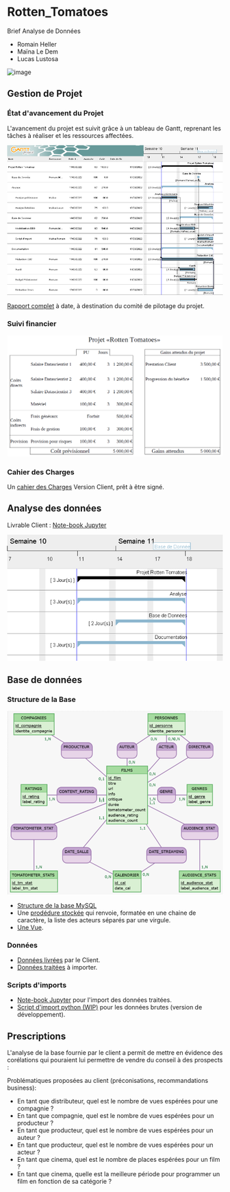 # Rotten_Tomatoes

Brief Analyse de Données

- Romain Heller
- Maïna Le Dem
- Lucas Lustosa

![image](https://user-images.githubusercontent.com/8625432/159278775-9716c19a-999d-4221-a3a7-9493f6ae426a.png)

## Gestion de Projet

### État d'avancement du Projet

L'avancement du projet est suivit grâce à un tableau de Gantt, reprenant les tâches à réaliser et les ressources affectées.

![Tableau de Gantt](Gestion_de_Projet/Gantt-Rotten_Tomatoes.png)

[Rapport complet](Gestion_de_Projet/Gantt-Rotten_Tomatoes.pdf) à date, à destination du comité de pilotage du projet.

### Suivi financier

![Budget prévisionnel](Gestion_de_Projet/Previsionnel.png)

### Cahier des Charges

Un [cahier des Charges](cahier_des_charges.pdf) Version Client, prêt à être signé.

## Analyse des données

Livrable Client : [Note-book Jupyter](brief_rotten_tomatoes.ipynb)

![Gantt](Gestion_de_Projet/Gantt-Client.png)

## Base de données

### Structure de la Base

![Modèle Conceptuel de Données](mcd.png)

- [Structure de la base MySQL](SQL/Database/Rotten_Tomatoes_mysql.sql)
- Une [prodédure stockée](SQL/procedure-get_acteurs_from_film_id.sql) qui renvoie, formatée en une chaine de caractère, la liste des acteurs séparés par une virgule.
- [Une Vue](SQL/view-v_pilotes.sql).

### Données

- [Données livrées](rotten_tomatoes_movies.csv) par le Client.
- [Données traitées](tables/) à importer.

### Scripts d'imports

- [Note-book Jupyter](brief_rotten_tomatoes.ipynb) pour l'import des données traitées.
- [Script d'import python (WIP)](Import/data_importer.py) pour les données brutes (version de développement).

## Prescriptions

L'analyse de la base fournie par le client a permit de mettre en évidence des corélations qui pouraient lui permettre de vendre du conseil à des prospects :

Problématiques proposées au client (préconisations, recommandations business):
- En tant que distributeur, quel est le nombre de vues espérées pour une compagnie ?
- En tant que compagnie, quel est le nombre de vues espérées pour un producteur ?
- En tant que producteur, quel est le nombre de vues espérées pour un auteur ?
- En tant que producteur, quel est le nombre de vues espérées pour un acteur ?
- En tant que cinema, quel est le nombre de places espérées pour un film ?
- En tant que cinema, quelle est la meilleure période pour programmer un film en fonction de sa catégorie ?

